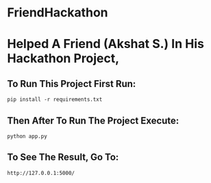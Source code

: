 # FriendHackathon

# Helped A Friend (Akshat S.) In His Hackathon Project,

## To Run This Project First Run:
```pip install -r requirements.txt```

## Then After To Run The Project Execute:
```python app.py```

## To See The Result, Go To:
```http://127.0.0.1:5000/```
